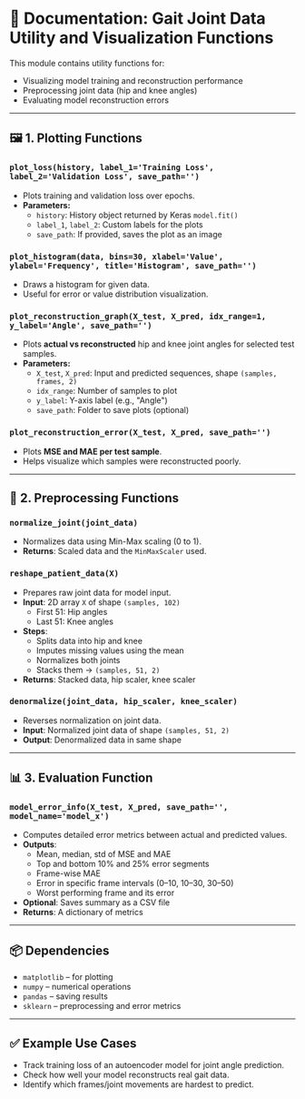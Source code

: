 
# 📘 Documentation: Gait Joint Data Utility and Visualization Functions

This module contains utility functions for:
- Visualizing model training and reconstruction performance
- Preprocessing joint data (hip and knee angles)
- Evaluating model reconstruction errors

---

## 🖼️ 1. Plotting Functions

### `plot_loss(history, label_1='Training Loss', label_2='Validation Loss', save_path='')`
- Plots training and validation loss over epochs.
- **Parameters:**
  - `history`: History object returned by Keras `model.fit()`
  - `label_1`, `label_2`: Custom labels for the plots
  - `save_path`: If provided, saves the plot as an image

### `plot_histogram(data, bins=30, xlabel='Value', ylabel='Frequency', title='Histogram', save_path='')`
- Draws a histogram for given data.
- Useful for error or value distribution visualization.

### `plot_reconstruction_graph(X_test, X_pred, idx_range=1, y_label='Angle', save_path='')`
- Plots **actual vs reconstructed** hip and knee joint angles for selected test samples.
- **Parameters:**
  - `X_test`, `X_pred`: Input and predicted sequences, shape `(samples, frames, 2)`
  - `idx_range`: Number of samples to plot
  - `y_label`: Y-axis label (e.g., "Angle")
  - `save_path`: Folder to save plots (optional)

### `plot_reconstruction_error(X_test, X_pred, save_path='')`
- Plots **MSE and MAE per test sample**.
- Helps visualize which samples were reconstructed poorly.

---

## 🔧 2. Preprocessing Functions

### `normalize_joint(joint_data)`
- Normalizes data using Min-Max scaling (0 to 1).
- **Returns**: Scaled data and the `MinMaxScaler` used.

### `reshape_patient_data(X)`
- Prepares raw joint data for model input.
- **Input**: 2D array `X` of shape `(samples, 102)`  
  - First 51: Hip angles  
  - Last 51: Knee angles
- **Steps**:
  - Splits data into hip and knee
  - Imputes missing values using the mean
  - Normalizes both joints
  - Stacks them → `(samples, 51, 2)`
- **Returns**: Stacked data, hip scaler, knee scaler

### `denormalize(joint_data, hip_scaler, knee_scaler)`
- Reverses normalization on joint data.
- **Input**: Normalized joint data of shape `(samples, 51, 2)`
- **Output**: Denormalized data in same shape

---

## 📊 3. Evaluation Function

### `model_error_info(X_test, X_pred, save_path='', model_name='model_x')`
- Computes detailed error metrics between actual and predicted values.
- **Outputs**:
  - Mean, median, std of MSE and MAE
  - Top and bottom 10% and 25% error segments
  - Frame-wise MAE
  - Error in specific frame intervals (0–10, 10–30, 30–50)
  - Worst performing frame and its error
- **Optional**: Saves summary as a CSV file
- **Returns**: A dictionary of metrics

---

## 📦 Dependencies
- `matplotlib` – for plotting
- `numpy` – numerical operations
- `pandas` – saving results
- `sklearn` – preprocessing and error metrics

---

## ✅ Example Use Cases
- Track training loss of an autoencoder model for joint angle prediction.
- Check how well your model reconstructs real gait data.
- Identify which frames/joint movements are hardest to predict.
